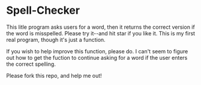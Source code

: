 # Spell-Checker

This litle program asks users for a word, then it returns the correct version if the word is misspelled.
Please try it--and hit star if you like it.
This is my first real program, though it's just a function.

If you wish to help improve this function, please do. 
I can't seem to figure out how to get the fuction to continue asking for a word if the user enters the correct spelling.

Please fork this repo, and help me out!

